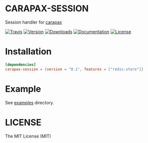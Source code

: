 # CARAPAX-SESSION

Session handler for [carapax](https://github.com/tg-rs/carapax)

[![Travis](https://img.shields.io/travis/tg-rs/carapax-session.svg?style=flat-square)](https://travis-ci.org/tg-rs/carapax-session)
[![Version](https://img.shields.io/crates/v/carapax-session.svg?style=flat-square)](https://crates.io/crates/carapax-session)
[![Downloads](https://img.shields.io/crates/d/carapax-session.svg?style=flat-square)](https://crates.io/crates/carapax-session)
[![Documentation](https://img.shields.io/badge/docs-API-brightgreen.svg?style=flat-square)](https://docs.rs/carapax-session/)
[![License](https://img.shields.io/crates/l/carapax-session.svg?style=flat-square)](./LICENSE)

# Installation

```toml
[dependencies]
carapax-session = {version = "0.1", features = ["redis-store"]}
```

# Example

See [examples](./examples/) directory.

# LICENSE

The MIT License (MIT)

